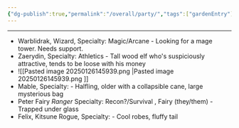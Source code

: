 ```yaml
---
{"dg-publish":true,"permalink":"/overall/party/","tags":["gardenEntry"]}
---
```


---
- Warblidrak, Wizard, Specialty: Magic/Arcane - Looking for a mage tower.  Needs support.
- Zaerydin, Specialty: Athletics - Tall wood elf who's suspiciously attractive, tends to be loose with his money
- ![[Pasted image 20250126145939.png \|Pasted image 20250126145939.png ]]
- Mable, Specialty: - Halfling, older with a collapsible cane, large mysterious bag
- Peter Fairy *Ranger* Specialty: Recon?/Survival , Fairy (they/them) - Trapped under glass
- Felix, Kitsune Rogue, Specialty:  - Cool robes, fluffy tail
